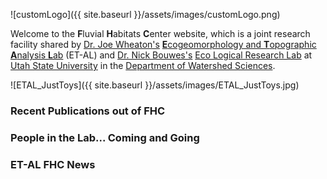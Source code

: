 ![customLogo]({{ site.baseurl }}/assets/images/customLogo.png)

Welcome to the **F**luvial **H**abitats **C**enter website, which is a joint research facility shared by  [Dr. Joe Wheaton's](http://joewheaton.org/) [**E**cogeomorphology and **T**opographic **A**nalysis **L**ab](http://etal.joewheaton.org/wheaton-et-al) (ET-AL) and [Dr. Nick Bouwes's](https://qcnr.usu.edu/directory/bouwes_nicolaas) [Eco Logical Research Lab](http://etal.joewheaton.org/bouwes-eco-logical-research-lab) at [Utah State University](http://www.usu.edu/) in the [Department of Watershed Sciences](http://www.cnr.usu.edu/wats/).  

![ETAL_JustToys]({{ site.baseurl }}/assets/images/ETAL_JustToys.jpg)





### Recent Publications out of FHC





### People in the Lab... Coming and Going





### ET-AL FHC News

